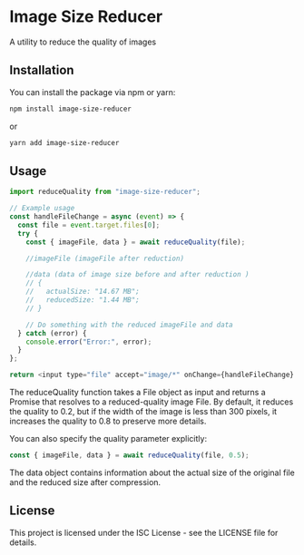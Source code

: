 # Image Size Reducer

A utility to reduce the quality of images

## Installation

You can install the package via npm or yarn:

```bash
npm install image-size-reducer
```

or

```bash
yarn add image-size-reducer
```

## Usage

```js
import reduceQuality from "image-size-reducer";

// Example usage
const handleFileChange = async (event) => {
  const file = event.target.files[0];
  try {
    const { imageFile, data } = await reduceQuality(file);

    //imageFile (imageFile after reduction)

    //data (data of image size before and after reduction )
    // {
    //   actualSize: "14.67 MB";
    //   reducedSize: "1.44 MB";
    // }

    // Do something with the reduced imageFile and data
  } catch (error) {
    console.error("Error:", error);
  }
};

return <input type="file" accept="image/*" onChange={handleFileChange} />;
```

The reduceQuality function takes a File object as input and returns a Promise that resolves to a reduced-quality image File. By default, it reduces the quality to 0.2, but if the width of the image is less than 300 pixels, it increases the quality to 0.8 to preserve more details.

You can also specify the quality parameter explicitly:

```js
const { imageFile, data } = await reduceQuality(file, 0.5);
```

The data object contains information about the actual size of the original file and the reduced size after compression.

## License

This project is licensed under the ISC License - see the LICENSE file for details.
